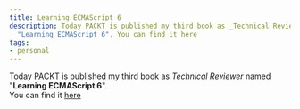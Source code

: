 ```yaml
---
title: Learning ECMAScript 6
description: Today PACKT is published my third book as _Technical Reviewer_ named
  "Learning ECMAScript 6". You can find it here
tags:
- personal
---
```



Today [PACKT](https://www.packtpub.com) is published my third book as _Technical Reviewer_ named "**Learning ECMAScript 6**".   
You can find it [here](https://www.packtpub.com/web-development/learning-ecmascript-6)